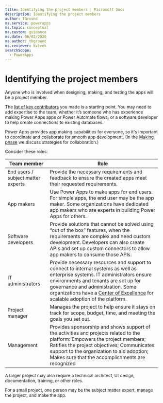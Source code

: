 ```yaml
---
title: Identifying the project members | Microsoft Docs
description: Identifying the project members
author: TGround
ms.service: powerapps
ms.topic: conceptual
ms.custom: guidance
ms.date: 06/02/2020
ms.author: thground
ms.reviewer: kvivek
searchScope:  
  - PowerApps
---
```


# Identifying the project members

Anyone who is involved when designing, making, and testing the apps will be a
project member.

The [list of key contributors](understanding-current-business-process.md) you made is a starting point. You may need to
add expertise to the team, whether it’s someone who has experience making Power
Apps apps or Power Automate flows, or a software developer to help create
connections to existing databases.

Power Apps provides app making capabilities for everyone, so it's
important to coordinate and collaborate for smooth
app development. (In the [Making phase](making-phase.md) we discuss strategies for collaboration.)

Consider these roles:

| Team member                          | Role                                                                                                                                                                                                                                                                                                                                                                    |
|------------------------------------|-------------------------------------------------------------------------------------------------------------------------------------------------------------------------------------------------------------------------------------------------------------------------------------------------------------------------------------------------------------------------|
| End users / subject matter experts | Provide the necessary requirements and feedback to ensure the created apps meet their requested requirements.                                                                                                                                                                                                                                                           |
| App makers                         | Use Power Apps to make apps for end users. For simple apps, the end user may be the app maker. Some organizations have dedicated app makers who are experts in building Power Apps for others.                                                                                                                                                                          |
| Software developers    | Provide solutions that cannot be solved using “out of the box” features, when the requirements are complex and need custom development. Developers can also create APIs and set up custom connectors to allow app makers to consume those APIs.                                                                                                                         |
| IT administrators                  | Provide necessary resources and support to connect to internal systems as well as enterprise systems. IT administrators ensure environments and tenants are set up for governance and administration. Some organizations have a [Center of Excellence](https://docs.microsoft.com/power-platform/guidance/coe/starter-kit) for scalable adoption of the platform. |
| Project manager                    | Manages the project to help ensure it stays on track for scope, budget, time, and meeting the goals you set out.                                                                                                                                                                                                                                                        |
| Management                         | Provides sponsorship and shows support of the activities and projects related to the platform: Empowers the project members; Ratifies the project objectives; Communicates support to the organization to aid adoption; Makes sure that the accomplishments are recognized                                                                                                                                                                                                                                                        |

A larger project may also require a technical architect, UI design,
documentation, training, or other roles.

For a small project, one person may be the subject matter expert, manage the
project, and make the app.
